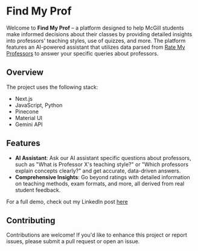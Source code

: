# Find My Prof

Welcome to **Find My Prof** – a platform designed to help McGill students make informed decisions about their classes by providing detailed insights into professors' teaching styles, use of quizzes, and more. The platform features an AI-powered assistant that utilizes data parsed from [Rate My Professors](https://www.ratemyprofessors.com/) to answer your specific queries about professors.

## Overview

The project uses the following stack:

- Next.js
- JavaScript, Python
- Pinecone
- Material UI
- Gemini API

## Features

- **AI Assistant**: Ask our AI assistant specific questions about professors, such as "What is Professor X's teaching style?" or "Which professors explain concepts clearly?" and get accurate, data-driven answers.
- **Comprehensive Insights**: Go beyond ratings with detailed information on teaching methods, exam formats, and more, all derived from real student feedback.

For a full demo, check out my LinkedIn post [here]()

## Contributing

Contributions are welcome! If you'd like to enhance this project or report issues, please submit a pull request or open an issue.
